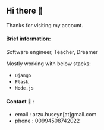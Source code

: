 ## Hi there 🧞‍

Thanks for visiting my account. 

#### Brief information:
Software engineer, Teacher, Dreamer

Mostly working with below stacks:
- `Django`
- `Flask`
- `Node.js`

#### Contact 💬 :
- email : arzu.huseyn[at]gmail.com
- phone : 00994508742022
